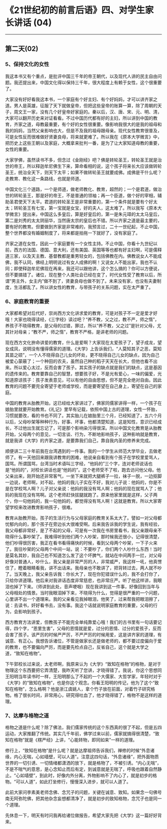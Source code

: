 # 《21世纪初的前言后语》四、对学生家长讲话 (04)

------

## 第二天(02)

### 5、保持文化的女性

我这本书又有个重点，是批评中国三千年的帝王朝代，以及现代人讲的民主自由问题。我还提出来，中国文化得以保持三千年，很大程度上有赖于女性，这个很重要了。

大家没有好好看我这本书，一个家庭有个好主妇、有个好妈妈，才可以讲齐家之道。男人是英雄，征服了天下就做皇帝，但把这些皇帝的账算一算，除了周朝的天子，周文王一家，没有几个好皇帝好家庭的。秦以后，汉、唐、宋、元、明、清，大家可以翻开历史来对证看看。不过中国历代都有好的主妇，所以讲到中国的教育，齐家之道，母教最重要，有个好的女性很重要。像影响我很大的是我的祖母和我的妈妈，当然父亲影响也大，但是不及我的祖母跟母亲。现代女性教育很普及，可是女性反而很难做好贤妻良母，将来就更难了。所以我在《原本大学微言》中，把历史上这些王朝以及家庭，大概拿来批判一番，是为了让大家知道母教的重要，女性的重要。

大家学佛，虽然读书不多，但念过《金刚经》吧？佛是转轮圣王，转轮圣王就是治世的帝王，所以释迦牟尼佛生下来，算命看相的说，这个孩子将来长大应该做转轮圣王，统治全天下，则天下太平；如果不做转轮圣王就要成佛。成佛是干什么呢？走教育、教化这一条路线，也就是师道。

中国文化三个道路，一个是师道，做老师教化、教育，超然的；一个是君道，做治世的转轮圣王，那是好的帝王，不是普通的领袖；再一个臣道，做个好的宰相，辅助圣君使天下太平。君道的转轮圣王是非常重要的，第一个条件就是要有个好太太；转轮圣王有七宝，第一宝就是女宝，好的夫人，这太难了。所以我写《原本大学微言》提出来，中国这么多皇后，算是好皇后的，第一是朱元璋的太太马皇后，第二是刘秀的太太阴丽华，当然唐太宗的皇后也不错。所以齐家之道是最主要的，要有好的教育。但要做到齐家是非常难的，我预言过，二十一世纪起，不止中国，整个世界都没有婚姻制度了，将来都是拍拖一下就好了，没有家庭了。

齐家之道在女性，因此一个家庭要有一个女性主持。不止中国，你看十九世纪以前，西方的法国、德国、意大利，还有美国、英国等等也都有好主妇啊，可是儒释道三家，以及天主教、基督教都是重男轻女的，包括佛教在内。佛教说女人不能成佛，我不认同，佛经上明明说过有女人成佛的啊！又说女人不能出家，我也不认同；即使释迦牟尼佛现在再来，我还可以跟他讲，这个怎么搞的？你可以方便说，但不要搞错了。诸位，现在整个人类社会已经在变了，时代女性受了教育以后，所谓“男主外，女主内”做不到了，贤妻良母也做不到了。未来没有家，也没有夫妻制度，生活都乱了。所以讲女性的教育，与带孩子的关系问题，实在太严重了。

### 6、家庭教育的重要

大家都希望对后代好，崇尚西方文化讲求爱的教育，可是对孩子不一定是爱才好哦！大家也晓得读经，《三字经》读过吧？“养不教，父之过，教不严，师之惰”，养孩子不晓得教育，是父母的过错，罪过，所以“养不教，父之过”是针对父母，尤其针对母亲；“教不严，师之惰”，教育不严格，是讲老师的问题。

现在西方文化拚命讲爱的教育，什么是爱啊？大家现在太爱孩子了，望子成龙，望女成凤，说明没有懂得儒家的道理。《大学》上告诉我们，“人莫知其子之恶，莫知其苗之硕”，一个人不晓得自己儿女的坏处，更不晓得自己儿女的缺点，因为自己被爱心蒙蔽了；一个种田的农夫，虽然自己种的稻子天天在长大，但他也看不出来。所以爱心太过，反而会害了孩子。其实孩子的缺点就是我们的缺点，这是基因的遗传来的。教育要靠自己的智慧，想要孩子好，不是光有爱心，一味的偏爱，光知道原谅孩子：孩子发表意见，可以有他的自由思想，但不是完全绝对自由。因此教育的问题不要完全寄望于老师或学校，而是要寄望在自己身上，寄望在自己的家庭。

中国的教育从胎教开始，这已经给大家讲过了，佛家同儒家讲得一样，一个孩子在娘胎里就要开始教育。《礼记》里早有记载，依照中国上古的道理，女性一怀胎，习惯就要改，看的书也不同了。其实胎儿在娘胎里三个月，已经知道了，五六个月以后，父母吵架等种种行为，好事、坏事，他都清楚知道，这是知性，意识已经成长，不过他出生就忘记了，可是那个影响染污得很深。所以中国文化教育是从胎教开始，父母两个的意见，一切言谈、行为，不断地影响孩子，这种影响就是教育，就是我讲《大学》的齐家之道，是要靠我们自己，靠自我内圣的修养来完成。

顺便讲二三十年前我在台湾遇到的一件事。我的一个学生从师范大学毕业，去做老师了。有一天他回来跟我讲教育的困难，他说亲自看到有个孩子在学校里爱骂人，国骂。所谓国骂，台湾当时术语叫三字经，“他妈的”三个字，连对老师说话也是“他妈的”，对校长讲话也是“他妈的”。这个老师受不了啦，跑去访问他父母。他父亲出来，刚开始还非常客气，一坐下来就把大腿裤子一拉，袜子一脱，一边抠脚一边说，老师啊，对不起，他妈的我儿子实在不好，我对儿子说：他妈的，你是不是在学校骂人啊？儿子对父亲说：他妈的我没有骂人啊；他妈的现在就骂人了；他妈的我现在没有骂啊。这个老师赶快拔腿就跑了。原来他家里就是这样，父子两个，你一句他妈的，我一句他妈的，都觉得没有骂人啊！这就是教育。所以大家寄望学校来改进教育影响孩子，很难。

教育从胎教开始，孩子的生活行为与父母家庭的教育关系太大了。譬如一对父母都忧郁内向的，那个孩子在旁边长大很难受啊。后来我告诉我的学生说，我有经验，我父母都非常好，是了不起的父母，可是有一次我在书房里看书，我父亲跟母亲不晓得什么事吵架了。我难得听到他们两个人吵架，那时候我还很小，记得很清楚，他们吵得很厉害，我正在看书看得痛快的时候，看到父母两个吵架，一下子火来了。我往吵架的父母两个中间一站，说：不要吵了，你们两个人吵什么东西！当时是莫名其妙，我自己也不知道怎么发了这个坏脾气，就站在中间两手一拦，对父母好像对普通人，吵什么，我父亲是非常严厉的人，非常威严，我这样一吼，他真愣住了，瞪着眼睛看我，讲不出话来。我母亲也不敢讲了，把背转过去，两人就不吵了。当天晚上，我父亲告诉我：你长大了，现在你犯错误什么的，我不会打你了，只给你讲道理。他后来对我讲话态度非常慈悲，也非常庄严。听了他这样讲，我眼泪也掉了下来。（师讲到此处，音声哽咽）现在我讲到这一件事，好像回到当年与父母相处的情景。当时我眼泪掉下来，不晓得为什么，觉得是很严重的一个问题，心里讲不出一个道理来。我的父亲看见我掉眼泪，他笑了，过来帮我把眼泪擦了，说：去读书，奸好看书去，没有事。我这个话就说明家庭教育的重要，父母的行为，会影响到孩子。

西方教育方法讲爱，但教孩子不能完全单纯靠爱心哦！我们的古书里有一句话要记得，四个字，“恩里生害”，父母的恩情就是爱，过分的恩情、过分的爱孩子，反而会害了孩子。该严厉的时候严严厉，不严严厉的时候用爱，这是讲齐家的道理，有诚意、有正心。我想告诉诸位，不管是做家长还是做老师的，都不要过度偏向于爱的教育，也不要偏向严厉，而是要先检点自己，反省自己，这个就是大学之道，“致知在格物”。

下午郭校长过来说，太老师啊，我原来认为《大学》“致知在格物”的格物，是对于物理这个东西要把它弄清楚，我昨天听了您讲，才晓得错了。我说，你这个思想同王阳明当年读书时一样，王阳明那么了不起的一个大儒家、大哲学家，年轻时对于《大学》的“致知在格物”，也是你这个观念。你看王阳明的传记，他为了这个“致知在格物”，怎么格啊？他是浙江虞姚人，拿个竹子放在前面，对着竹子研究格物。格了很长时间，非常用心，研究得吐血了，他才晓得错了，格物不是这样的道理。

### 7、达摩与格物之道

格物之道是什么呢？除了佛法，我们儒家传统的这个东西真的很了不起，但是五四运动，大家推翻了传统。其实几千年前，佛学过来以前，儒家就搞得很清楚，“致知在格物”就是《楞严经》上讲，“心能转物，即同如来”一样的道理。

修行上，“致知在格物”是什么呢？就是达摩祖师告诉我们，禅修的时候“外息诸缘，内心无喘，心如墙壁，可以人道”。注意这四句话，“外息诸缘”，把外面物质世界的一切引诱、一切情绪都潇洒的放下，就是格物了，不被引诱。“内心无喘”，不是不喘气的意思，是心念知止而后有定，到诚意就是无喘了，呼吸也跟着自然静止。“心如墙壁”，到此时，好像内外分离，外物影响不了内心了，就是初步的格物。“可以人道”，如此打坐修行，慢慢深入进步，就可以人道了。

此前大家问李素美老师念佛、念咒子的问题，关键在诚意、致知。如果念一句佛号南无阿弥陀佛，把其他杂念妄想都清净了，就是初步的致知格物，念咒子也是同一个道理。

先休息一下，明天有时问我再给诸位做报告，希望大家先把《大学》这一篇好好背来。

